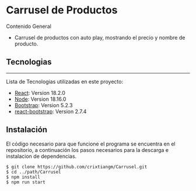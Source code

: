 # Carrusel de Productos

<p>
Contenido General
</p>

- Carrusel de productos con auto play, mostrando el precio y nombre de producto.

## Tecnologias
***
Lista de Tecnologias utilizadas en este proyecto:
* [React](https://es.react.dev/): Version 18.2.0
* [Node](https://nodejs.org/es): Version 18.16.0
* [Bootstrap](https://getbootstrap.com/docs/5.0/getting-started/introduction/): Version 5.2.3
* [react-bootstrap](https://react-bootstrap.github.io/getting-started/introduction/): Version 2.7.4

## Instalación

El código necesario para que funcione el programa se encuentra en el repositorio, a continuación los pasos necesarios para la descarga e instalacion de dependencias.
```
$ git clone https://github.com/crixtiangm/Carrusel.git
$ cd ../path/Carrusel
$ npm install
$ npm run start
```
